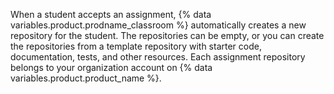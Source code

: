 When a student accepts an assignment, {% data variables.product.prodname_classroom %} automatically creates a new repository for the student. The repositories can be empty, or you can create the repositories from a template repository with starter code, documentation, tests, and other resources. Each assignment repository belongs to your organization account on {% data variables.product.product_name %}.
